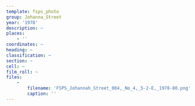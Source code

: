 ```yaml
---
template: fsps_photo
group: Johanna_Street
year: '1978'
description: ~
places:
    - ''
coordinates: ~
heading: ~
classification: ~
section: ~
cell: ~
film_roll: ~
files:
    -
        filename: 'FSPS_Johannah_Street_004,_No_4,_5-2-E,_1978-80.png'
        caption: ''
---
```

